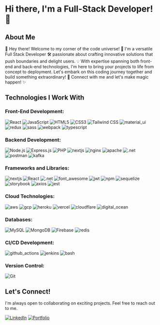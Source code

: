 # Hi there, I'm a Full-Stack Developer! 👋

## About Me
👋 Hey there! Welcome to my corner of the code universe! 🌌 I'm a versatile Full Stack Developer 🛠️ passionate about crafting innovative solutions that push boundaries and delight users. 💡 With expertise spanning both front-end and back-end technologies, I'm here to bring your projects to life from concept to deployment. Let's embark on this coding journey together and build something extraordinary! 🚀 Connect with me and let's make magic happen! ✨

## Technologies I Work With

### Front-End Development:
![React](https://img.shields.io/badge/React-20232A?style=for-the-badge&logo=react&logoColor=61DAFB)  ![JavaScript](https://img.shields.io/badge/JavaScript-323330?style=for-the-badge&logo=javascript&logoColor=F7DF1E)  ![HTML5](https://img.shields.io/badge/HTML5-E34F26?style=for-the-badge&logo=html5&logoColor=white)  ![CSS3](https://img.shields.io/badge/CSS3-1572B6?style=for-the-badge&logo=css3&logoColor=white)  ![Tailwind CSS](https://img.shields.io/badge/Tailwind_CSS-38B2AC?style=for-the-badge&logo=tailwind-css&logoColor=white)  ![material_ui](https://img.shields.io/badge/Material%20UI-007FFF?style=for-the-badge&logo=mui&logoColor=white)  ![redux](https://img.shields.io/badge/Redux-593D88?style=for-the-badge&logo=redux&logoColor=white)  ![sass](https://img.shields.io/badge/Sass-CC6699?style=for-the-badge&logo=sass&logoColor=white)  ![webpack](https://img.shields.io/badge/Webpack-8DD6F9?style=for-the-badge&logo=Webpack&logoColor=white)  ![typescript](https://img.shields.io/badge/TypeScript-007ACC?style=for-the-badge&logo=typescript&logoColor=white)

### Backend Development:
![Node.js](https://img.shields.io/badge/Node%20js-339933?style=for-the-badge&logo=nodedotjs&logoColor=white)  ![Express.js](https://img.shields.io/badge/Express%20js-000000?style=for-the-badge&logo=express&logoColor=white)  ![PHP](https://img.shields.io/badge/PHP-777BB4?style=for-the-badge&logo=php&logoColor=white)  ![nextjs](https://img.shields.io/badge/next%20js-000000?style=for-the-badge&logo=nextdotjs&logoColor=white)  ![nginx](https://img.shields.io/badge/Nginx-009639?style=for-the-badge&logo=nginx&logoColor=white) ![apache](https://img.shields.io/badge/Apache-D22128?style=for-the-badge&logo=Apache&logoColor=white)  ![.net](https://img.shields.io/badge/.NET-512BD4?style=for-the-badge&logo=dotnet&logoColor=white)  ![postman](https://img.shields.io/badge/Postman-FF6C37?style=for-the-badge&logo=Postman&logoColor=white)  ![kafka](https://img.shields.io/badge/Apache_Kafka-231F20?style=for-the-badge&logo=apache-kafka&logoColor=white)

### Frameworks and Libraries:
![nextjs](https://img.shields.io/badge/next%20js-000000?style=for-the-badge&logo=nextdotjs&logoColor=white)  ![React](https://img.shields.io/badge/React-20232A?style=for-the-badge&logo=react&logoColor=61DAFB)  ![.net](https://img.shields.io/badge/.NET-512BD4?style=for-the-badge&logo=dotnet&logoColor=white)  ![font_awesome](https://img.shields.io/badge/Font_Awesome-339AF0?style=for-the-badge&logo=fontawesome&logoColor=white)  ![jwt](https://img.shields.io/badge/JWT-000000?style=for-the-badge&logo=JSON%20web%20tokens&logoColor=white)  ![npm](https://img.shields.io/badge/npm-CB3837?style=for-the-badge&logo=npm&logoColor=white)  ![sequelize](https://img.shields.io/badge/Sequelize-52B0E7?style=for-the-badge&logo=Sequelize&logoColor=white)  ![storybook](https://img.shields.io/badge/storybook-FF4785?style=for-the-badge&logo=storybook&logoColor=white)  ![axios](https://img.shields.io/badge/axios-671ddf?&style=for-the-badge&logo=axios&logoColor=white)  ![jest](https://img.shields.io/badge/Jest-C21325?style=for-the-badge&logo=jest&logoColor=white)

### Cloud Technologies:
![aws](https://img.shields.io/badge/Amazon_AWS-FF9900?style=for-the-badge&logo=amazonaws&logoColor=white)  ![gcp](https://img.shields.io/badge/Google_Cloud-4285F4?style=for-the-badge&logo=google-cloud&logoColor=white)  ![heroku](https://img.shields.io/badge/Heroku-430098?style=for-the-badge&logo=heroku&logoColor=white)  ![vercel](https://img.shields.io/badge/Vercel-000000?style=for-the-badge&logo=vercel&logoColor=white)  ![cloudflare](https://img.shields.io/badge/Cloudflare-F38020?style=for-the-badge&logo=Cloudflare&logoColor=white)  ![digital_ocean](https://img.shields.io/badge/Digital_Ocean-0080FF?style=for-the-badge&logo=DigitalOcean&logoColor=white)

### Databases:
![MySQL](https://img.shields.io/badge/MySQL-005C84?style=for-the-badge&logo=mysql&logoColor=white)  ![MongoDB](https://img.shields.io/badge/MongoDB-4EA94B?style=for-the-badge&logo=mongodb&logoColor=white)  ![Firebase](https://img.shields.io/badge/firebase-ffca28?style=for-the-badge&logo=firebase&logoColor=black) ![redis](https://img.shields.io/badge/redis-%23DD0031.svg?&style=for-the-badge&logo=redis&logoColor=white)

### CI/CD Development:
![github_actions](https://img.shields.io/badge/Github%20Actions-282a2e?style=for-the-badge&logo=githubactions&logoColor=367cfe)  ![jenkins](https://img.shields.io/badge/Jenkins-D24939?style=for-the-badge&logo=Jenkins&logoColor=white)  ![bash](https://img.shields.io/badge/Shell_Script-121011?style=for-the-badge&logo=gnu-bash&logoColor=white)

### Version Control:
![Git](https://img.shields.io/badge/GitHub-100000?style=for-the-badge&logo=github&logoColor=white)
  
## Let's Connect!
I'm always open to collaborating on exciting projects. Feel free to reach out to me.

[![LinkedIn](https://img.shields.io/badge/LinkedIn-0077B5?style=for-the-badge&logo=linkedin&logoColor=white)](https://www.linkedin.com/in/soyaslimbu/)
[![Portfolio](https://img.shields.io/badge/Portfolio-255E63?style=for-the-badge&logo=About.me&logoColor=white)](https://www.soyaslimbu.com)

